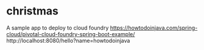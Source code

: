 # christmas
A sample app to deploy to cloud foundry
https://howtodoinjava.com/spring-cloud/pivotal-cloud-foundry-spring-boot-example/
http://localhost:8080/hello?name=howtodoinjava
